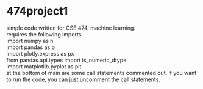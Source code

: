 # 474project1
simple code written for CSE 474, machine learning. <br />
requires the following imports:<br />
import numpy as n<br />
import pandas as p<br />
import plotly.express as px<br />
from pandas.api.types import is_numeric_dtype<br />
import matplotlib.pyplot as plt<br />
at the bottom of main are some call statements commented out. if you want to run the code, you can just uncomment the call statements. <br />
